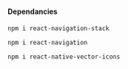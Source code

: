 #### Dependancies

`npm i react-navigation-stack`

`npm i react-navigation`

`npm i react-native-vector-icons`
